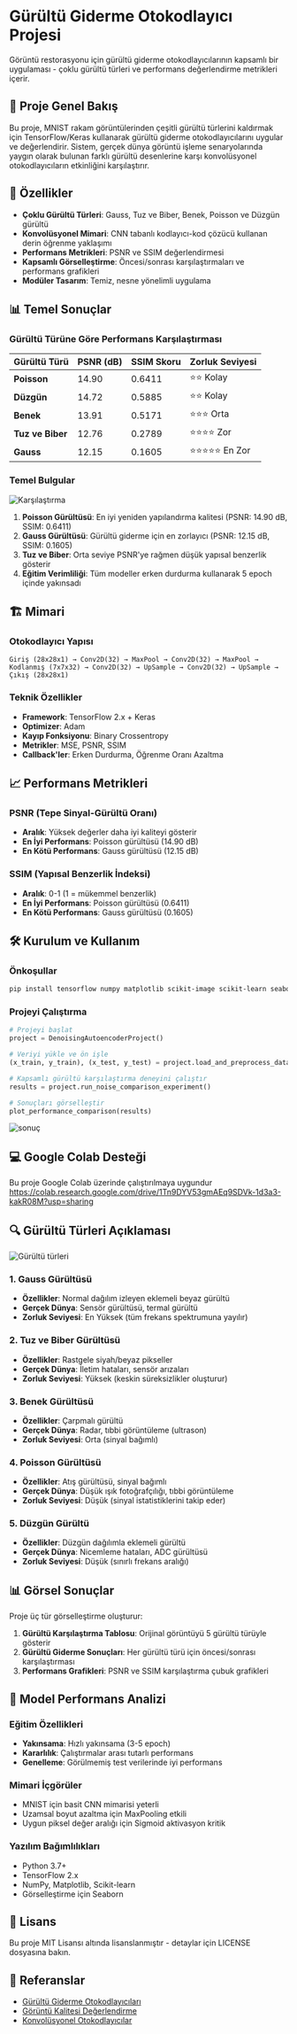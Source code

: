 # Gürültü Giderme Otokodlayıcı Projesi

Görüntü restorasyonu için gürültü giderme otokodlayıcılarının kapsamlı bir uygulaması - çoklu gürültü türleri ve performans değerlendirme metrikleri içerir.

## 🎯 Proje Genel Bakış

Bu proje, MNIST rakam görüntülerinden çeşitli gürültü türlerini kaldırmak için TensorFlow/Keras kullanarak gürültü giderme otokodlayıcılarını uygular ve değerlendirir. Sistem, gerçek dünya görüntü işleme senaryolarında yaygın olarak bulunan farklı gürültü desenlerine karşı konvolüsyonel otokodlayıcıların etkinliğini karşılaştırır.

## 🔧 Özellikler

- **Çoklu Gürültü Türleri**: Gauss, Tuz ve Biber, Benek, Poisson ve Düzgün gürültü
- **Konvolüsyonel Mimari**: CNN tabanlı kodlayıcı-kod çözücü kullanan derin öğrenme yaklaşımı
- **Performans Metrikleri**: PSNR ve SSIM değerlendirmesi
- **Kapsamlı Görselleştirme**: Öncesi/sonrası karşılaştırmaları ve performans grafikleri
- **Modüler Tasarım**: Temiz, nesne yönelimli uygulama

## 📊 Temel Sonuçlar

### Gürültü Türüne Göre Performans Karşılaştırması

| Gürültü Türü | PSNR (dB) | SSIM Skoru | Zorluk Seviyesi |
|---------------|-----------|------------|------------------|
| **Poisson** | 14.90 | 0.6411 | ⭐⭐ Kolay |
| **Düzgün** | 14.72 | 0.5885 | ⭐⭐ Kolay |
| **Benek** | 13.91 | 0.5171 | ⭐⭐⭐ Orta |
| **Tuz ve Biber** | 12.76 | 0.2789 | ⭐⭐⭐⭐ Zor |
| **Gauss** | 12.15 | 0.1605 | ⭐⭐⭐⭐⭐ En Zor |

### Temel Bulgular

![Karşılaştırma](images/compare.png)

1. **Poisson Gürültüsü**: En iyi yeniden yapılandırma kalitesi (PSNR: 14.90 dB, SSIM: 0.6411)
2. **Gauss Gürültüsü**: Gürültü giderme için en zorlayıcı (PSNR: 12.15 dB, SSIM: 0.1605)
3. **Tuz ve Biber**: Orta seviye PSNR'ye rağmen düşük yapısal benzerlik gösterir
4. **Eğitim Verimliliği**: Tüm modeller erken durdurma kullanarak 5 epoch içinde yakınsadı

## 🏗️ Mimari

### Otokodlayıcı Yapısı
```
Giriş (28x28x1) → Conv2D(32) → MaxPool → Conv2D(32) → MaxPool → 
Kodlanmış (7x7x32) → Conv2D(32) → UpSample → Conv2D(32) → UpSample → 
Çıkış (28x28x1)
```

### Teknik Özellikler
- **Framework**: TensorFlow 2.x + Keras
- **Optimizer**: Adam
- **Kayıp Fonksiyonu**: Binary Crossentropy
- **Metrikler**: MSE, PSNR, SSIM
- **Callback'ler**: Erken Durdurma, Öğrenme Oranı Azaltma

## 📈 Performans Metrikleri

### PSNR (Tepe Sinyal-Gürültü Oranı)
- **Aralık**: Yüksek değerler daha iyi kaliteyi gösterir
- **En İyi Performans**: Poisson gürültüsü (14.90 dB)
- **En Kötü Performans**: Gauss gürültüsü (12.15 dB)

### SSIM (Yapısal Benzerlik İndeksi)
- **Aralık**: 0-1 (1 = mükemmel benzerlik)
- **En İyi Performans**: Poisson gürültüsü (0.6411)
- **En Kötü Performans**: Gauss gürültüsü (0.1605)

## 🛠️ Kurulum ve Kullanım

### Önkoşullar
```bash
pip install tensorflow numpy matplotlib scikit-image scikit-learn seaborn
```

### Projeyi Çalıştırma
```python
# Projeyi başlat
project = DenoisingAutoencoderProject()

# Veriyi yükle ve ön işle
(x_train, y_train), (x_test, y_test) = project.load_and_preprocess_data('mnist')

# Kapsamlı gürültü karşılaştırma deneyini çalıştır
results = project.run_noise_comparison_experiment()

# Sonuçları görselleştir
plot_performance_comparison(results)
```
![sonuç](images/bef_aft.png)

## 💻 Google Colab Desteği

Bu proje Google Colab üzerinde çalıştırılmaya uygundur
https://colab.research.google.com/drive/1Tn9DYV53gmAEq9SDVk-1d3a3-kakR08M?usp=sharing

## 🔍 Gürültü Türleri Açıklaması

![Gürültü türleri](images/noise.png)

### 1. Gauss Gürültüsü
- **Özellikler**: Normal dağılım izleyen eklemeli beyaz gürültü
- **Gerçek Dünya**: Sensör gürültüsü, termal gürültü
- **Zorluk Seviyesi**: En Yüksek (tüm frekans spektrumuna yayılır)

### 2. Tuz ve Biber Gürültüsü
- **Özellikler**: Rastgele siyah/beyaz pikseller
- **Gerçek Dünya**: İletim hataları, sensör arızaları
- **Zorluk Seviyesi**: Yüksek (keskin süreksizlikler oluşturur)

### 3. Benek Gürültüsü
- **Özellikler**: Çarpmalı gürültü
- **Gerçek Dünya**: Radar, tıbbi görüntüleme (ultrason)
- **Zorluk Seviyesi**: Orta (sinyal bağımlı)

### 4. Poisson Gürültüsü
- **Özellikler**: Atış gürültüsü, sinyal bağımlı
- **Gerçek Dünya**: Düşük ışık fotoğrafçılığı, tıbbi görüntüleme
- **Zorluk Seviyesi**: Düşük (sinyal istatistiklerini takip eder)

### 5. Düzgün Gürültü
- **Özellikler**: Düzgün dağılımla eklemeli gürültü
- **Gerçek Dünya**: Nicemleme hataları, ADC gürültüsü
- **Zorluk Seviyesi**: Düşük (sınırlı frekans aralığı)

## 📊 Görsel Sonuçlar

Proje üç tür görselleştirme oluşturur:

1. **Gürültü Karşılaştırma Tablosu**: Orijinal görüntüyü 5 gürültü türüyle gösterir
2. **Gürültü Giderme Sonuçları**: Her gürültü türü için öncesi/sonrası karşılaştırması
3. **Performans Grafikleri**: PSNR ve SSIM karşılaştırma çubuk grafikleri

## 🎯 Model Performans Analizi

### Eğitim Özellikleri
- **Yakınsama**: Hızlı yakınsama (3-5 epoch)
- **Kararlılık**: Çalıştırmalar arası tutarlı performans
- **Genelleme**: Görülmemiş test verilerinde iyi performans

### Mimari İçgörüler
- MNIST için basit CNN mimarisi yeterli
- Uzamsal boyut azaltma için MaxPooling etkili
- Uygun piksel değer aralığı için Sigmoid aktivasyon kritik


### Yazılım Bağımlılıkları
- Python 3.7+
- TensorFlow 2.x
- NumPy, Matplotlib, Scikit-learn
- Görselleştirme için Seaborn


## 📜 Lisans

Bu proje MIT Lisansı altında lisanslanmıştır - detaylar için LICENSE dosyasına bakın.

## 🔗 Referanslar

- [Gürültü Giderme Otokodlayıcıları](https://www.cs.toronto.edu/~larocheh/publications/icml-2008-denoising-autoencoders.pdf)
- [Görüntü Kalitesi Değerlendirme](https://ieeexplore.ieee.org/document/1284395)
- [Konvolüsyonel Otokodlayıcılar](https://blog.keras.io/building-autoencoders-in-keras.html)


